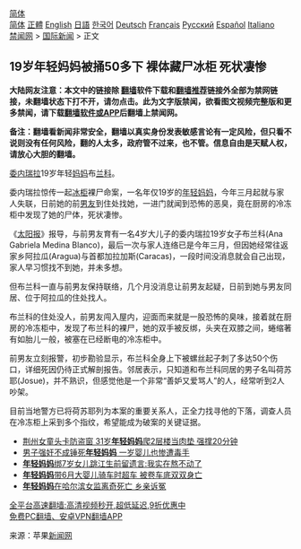  <!-- 面包屑导航 --> <div class="breadcrumb"><!-- GTranslate: https://gtranslate.io/ -->  <div class="switcher notranslate">  <div class="selected">  <a href="#" onclick="return false;"> 简体</a>  </div>  <div class="option">  <a href="https://www.bannedbook.org" onclick="doGTranslate('zh-CN|zh-CN');jQuery('div.switcher div.selected a').html(jQuery(this).html());return false;" title="简体中文" class="nturl selected"> 简体</a>  <a href="https://www.bannedbook.org/zh-tw/" onclick="doGTranslate('zh-CN|zh-TW');jQuery('div.switcher div.selected a').html(jQuery(this).html());return false;" title="繁體中文" class="nturl"> 正體</a>  <a href="https://www.bannedbook.org/en/" onclick="doGTranslate('zh-CN|en');jQuery('div.switcher div.selected a').html(jQuery(this).html());return false;" title="English" class="nturl"> English</a>  <a href="https://www.bannedbook.org/ja/" onclick="doGTranslate('zh-CN|ja');jQuery('div.switcher div.selected a').html(jQuery(this).html());return false;" title="日本語" class="nturl"> 日語</a>  <a href="https://www.bannedbook.org/ko/" onclick="doGTranslate('zh-CN|ko');jQuery('div.switcher div.selected a').html(jQuery(this).html());return false;" title="한국어" class="nturl"> 한국어</a>  <a href="https://www.bannedbook.org/de/" onclick="doGTranslate('zh-CN|de');jQuery('div.switcher div.selected a').html(jQuery(this).html());return false;" title="Deutsch" class="nturl"> Deutsch</a>  <a href="https://www.bannedbook.org/fr/" onclick="doGTranslate('zh-CN|fr');jQuery('div.switcher div.selected a').html(jQuery(this).html());return false;" title="Français" class="nturl"> Français</a>  <a href="https://www.bannedbook.org/ru/" onclick="doGTranslate('zh-CN|ru');jQuery('div.switcher div.selected a').html(jQuery(this).html());return false;" title="Русский" class="nturl"> Русский</a>  <a href="https://www.bannedbook.org/es/" onclick="doGTranslate('zh-CN|es');jQuery('div.switcher div.selected a').html(jQuery(this).html());return false;" title="Español" class="nturl"> Español</a>  <a href="https://www.bannedbook.org/it/" onclick="doGTranslate('zh-CN|it');jQuery('div.switcher div.selected a').html(jQuery(this).html());return false;" title="Italiano" class="nturl"> Italiano</a>  </div>  </div>      <div class='breadcrumb-sub'><!-- Breadcrumb NavXT 6.3.0 --> <a href="https://www.bannedbook.org/" class="home">禁闻网</a> &gt; <a href="https://www.bannedbook.org/bnews/worldnews/" class="category">国际新闻</a> &gt; 正文</div></div><h2>19岁年轻妈妈被捅50多下 裸体藏尸冰柜 死状凄惨</h2> <p class="notice"><b>大陆网友注意：本文中的链接除 <a href="https://github.com/bannedbook/fanqiang" >翻墙</a>软件下载和<a href="https://github.com/killgcd/justmysocks/blob/master/README.md">翻墙推荐</a>链接外全部为禁网链接，未翻墙状态下打不开，请勿点击。此为文字版禁闻，欲看图文视频完整版和更多禁闻，请下载<a href="https://github.com/bannedbook/fanqiang">翻墙软件或APP</a>后翻墙上禁闻网。</p><p>备注：翻墙看新闻非常安全，翻墙以真实身份发表敏感言论有一定风险，但只看不说则没有任何风险，翻的人太多，政府管不过来，也不管。信息自由是天赋人权，请放心大胆的翻墙。</b></p>  <div class="entry"> <p id="conimg"><a href="https://www.bannedbook.org/bnews/tag/%e5%a7%94%e5%86%85%e7%91%9e%e6%8b%89/" class="st_tag internal_tag" rel="tag" title="标签 委内瑞拉 下的日志">委内瑞拉</a>19岁年轻<a href="https://www.bannedbook.org/bnews/tag/%e5%a6%88%e5%a6%88/" class="st_tag internal_tag" rel="tag" title="标签 妈妈 下的日志">妈妈</a>布<a href="https://www.bannedbook.org/bnews/tag/%E5%85%B0%E7%A7%91/" class="st_tag internal_tag" rel="tag" title="标签 兰科 下的日志">兰科</a>。</p> <p>委内瑞拉惊传一起<a href="https://www.bannedbook.org/bnews/tag/%E5%86%B0%E6%9F%9C/" class="st_tag internal_tag" rel="tag" title="标签 冰柜 下的日志">冰柜</a>裸尸命案，一名年仅19岁的<a href="https://www.bannedbook.org/bnews/tag/%E5%B9%B4%E8%BD%BB%E5%A6%88%E5%A6%88/" class="st_tag internal_tag" rel="tag" title="标签 年轻妈妈 下的日志">年轻妈妈</a>，今年三月起就与家人失联，日前她的前<a href="https://www.bannedbook.org/bnews/tag/%e7%94%b7%e5%8f%8b/" class="st_tag internal_tag" rel="tag" title="标签 男友 下的日志">男友</a>到住处找她，一进门就闻到恐怖的恶臭，竟在厨房的冷冻柜中发现了她的尸体，死状凄惨。</p>  <p>《<a href="https://www.bannedbook.org/bnews/tag/%e5%a4%aa%e9%98%b3%e6%8a%a5/" class="st_tag internal_tag" rel="tag" title="标签 太阳报 下的日志">太阳报</a>》报导，与前男友育有一名4岁大儿子的委内瑞拉19岁女子布兰科(Ana Gabriela Medina Blanco)，最后一次与家人连络已是今年三月，但因她经常往返家乡阿拉瓜(Aragua)与首都加拉加斯(Caracas)，一段时间没消息就会自己出现，家人早习惯找不到她，并未多想。</p> <p>但布兰科一直与前男友保持联络，几个月没消息让前男友起疑，日前到她与男友同居、位于阿拉瓜的住处找人。</p>  <p>布兰科的住处没人，前男友闯入屋内，迎面而来就是一股恐怖的臭味，接着就在厨房的冷冻柜中，发现了布兰科的裸尸，她的双手被反绑，头夹在双膝之间，蜷缩著有如胎儿一般，被塞在已经断电的冷冻柜中。</p> <p>前男友立刻报警，初步勘验显示，布兰科全身上下被螺丝起子刺了多达50个伤口，详细死因仍待正式解剖报告。邻居表示，只知道和布兰科同居的男子名叫荷苏耶(Josue)，并不熟识，但感觉他是一个非常“善妒又爱骂人”的人，经常听到2人吵架。</p>  <p>目前当地警方已将荷苏耶列为本案的重要关系人，正全力找寻他的下落，调查人员在冷冻柜上采到多个指纹，希望能成为破案的关键证据。</p> <ul class='op-related-articles' title='相关阅读'> <li><a href='https://www.bannedbook.org/bnews/cbnews/20210706/1581124.html' target='_blank'>荆州女童头卡防盗窗 31岁<b>年轻妈妈</b>爬2层楼当肉垫 强撑20分钟</a></li> <li><a href='https://www.bannedbook.org/bnews/baitai/20200423/1317813.html' target='_blank'>男子强奸不成锤死<b>年轻妈妈</b> 一岁婴儿也惨遭毒手</a></li> <li><a href='https://www.bannedbook.org/bnews/baitai/20200321/1297733.html' target='_blank'><b>年轻妈妈</b>绑7岁女儿跳江生前留遗言:我实在熬不动了</a></li> <li><a href='https://www.bannedbook.org/bnews/baitai/20191130/1232427.html' target='_blank'><b>年轻妈妈</b>带6月大婴儿骑车时超车 被卷车底双双身亡</a></li> <li><a href='https://www.bannedbook.org/bnews/renquan/flg/20191122/1228141.html' target='_blank'><b>年轻妈妈</b>在哈尔滨女监离奇死亡 乡亲诉冤</a></li> </ul> <p class="texttj"> <a href="https://github.com/bannedbook/fanqiang/wiki/V2ray%E6%9C%BA%E5%9C%BA" target="_blank">全平台高速翻墙:高清视频秒开,超低延迟,9折优惠中</a><br/> <a href="https://github.com/bannedbook/fanqiang/wiki/%E7%A6%81%E9%97%BB%E7%BD%91%E5%AE%89%E5%8D%93%E7%BF%BB%E5%A2%99%E6%96%B0%E9%97%BBAPP" target="_blank">免费PC翻墙、安卓VPN翻墙APP</a></p> <p> 来源：苹果<span class='wp_keywordlink_affiliate'><a href="https://www.bannedbook.org/" title="新闻网">新闻网</a></span> </p><a name='sharetosocial'></a>  <div style="margin-bottom:5px;padding-bottom:5px;clear:both"> <div id="archive-pix-1" class="banner-ads"> <!-- AuctionX Display platform tag START --> <div id="26318x728x90x621x_ADSLOT2" clicktrack="%%CLICK_URL_ESC%%"></div> <!-- AuctionX Display platform tag END --> </div> <div id="archive-pix-2" class="banner-ads"> <!-- AuctionX Display platform tag START --> <div id="26315x300x250x621x_ADSLOT2" clicktrack="%%CLICK_URL_ESC%%"></div> <!-- AuctionX Display platform tag END --> </div> </div>  <div id="archive-pix-1" class="banner-ads"> <!-- AuctionX Display platform tag START --> <div id="26318x728x90x621x_ADSLOT3" clicktrack="%%CLICK_URL_ESC%%"></div> <!-- AuctionX Display platform tag END --> </div> </div><!--END ENTRY--> 